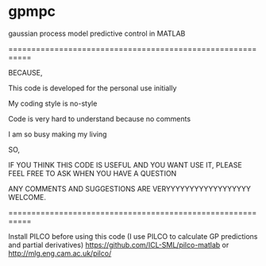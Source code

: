 # gpmpc
gaussian process model predictive control in MATLAB

===========================================================

BECAUSE,

This code is developed for the personal use initially

My coding style is no-style

Code is very hard to understand because no comments

I am so busy making my living

SO,

IF YOU THINK THIS CODE IS USEFUL AND YOU WANT USE IT, PLEASE FEEL FREE TO ASK WHEN YOU HAVE A QUESTION

ANY COMMENTS AND SUGGESTIONS ARE VERYYYYYYYYYYYYYYYYYY WELCOME.

===========================================================

Install PILCO before using this code (I use PILCO to calculate GP predictions and partial derivatives)
https://github.com/ICL-SML/pilco-matlab or http://mlg.eng.cam.ac.uk/pilco/

